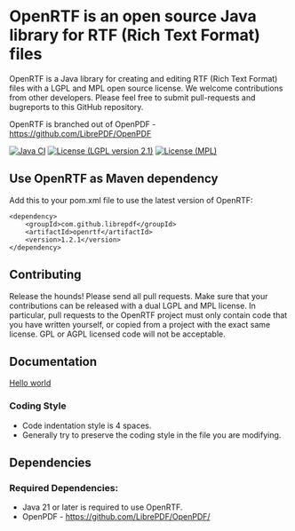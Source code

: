 # OpenRTF is an open source Java library for RTF (Rich Text Format) files #

OpenRTF is a Java library for creating and editing RTF (Rich Text Format) files with a LGPL and MPL open source license.  We welcome contributions from other developers. Please feel free to submit pull-requests and bugreports to this GitHub repository.

OpenRTF is branched out of OpenPDF - https://github.com/LibrePDF/OpenPDF

[![Java CI](https://github.com/LibrePDF/OpenRTF/actions/workflows/maven.yml/badge.svg)](https://github.com/LibrePDF/OpenRTF/actions/workflows/maven.yml)
[![License (LGPL version 2.1)](https://img.shields.io/badge/license-GNU%20LGPL%20version%202.1-blue.svg)](https://www.gnu.org/licenses/old-licenses/lgpl-2.1.html)
[![License (MPL)](https://img.shields.io/badge/license-Mozilla%20Public%20License-yellow.svg)](https://www.mozilla.org/en-US/MPL/2.0/)


## Use OpenRTF as Maven dependency
Add this to your pom.xml file to use the latest version of OpenRTF:

    <dependency>
        <groupId>com.github.librepdf</groupId>
        <artifactId>openrtf</artifactId>
        <version>1.2.1</version>
    </dependency>

## Contributing ##
Release the hounds!  Please send all pull requests.
Make sure that your contributions can be released with a dual LGPL and MPL license. In particular, pull requests to the OpenRTF project must only contain code that you have written yourself, or copied from a project with the exact same license. GPL or AGPL licensed code will not be acceptable.

## Documentation ##
[Hello world](https://github.com/LibrePDF/OpenRTF/blob/master/src/test/java/com/lowagie/text/rtf/document/CreateSimpleRTFDocumentTest.java)


### Coding Style ###
- Code indentation style is 4 spaces.
- Generally try to preserve the coding style in the file you are modifying.

## Dependencies ##
### Required Dependencies: ###
 - Java 21 or later is required to use OpenRTF.
 - OpenPDF - https://github.com/LibrePDF/OpenPDF/
